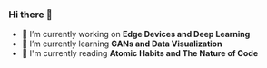 ### Hi there 👋


- 🔭 I’m currently working on **Edge Devices and Deep Learning**
- 🌱 I’m currently learning **GANs and Data Visualization**
- 📖 I'm currently reading **Atomic Habits and The Nature of Code**
<!--
**Aditya190600/Aditya190600** is a ✨ _special_ ✨ repository because its `README.md` (this file) appears on your GitHub profile.

Here are some ideas to get you started:

- 🔭 I’m currently working on ...
- 🌱 I’m currently learning ...
- 👯 I’m looking to collaborate on ...
- 🤔 I’m looking for help with ...
- 💬 Ask me about ...
- 📫 How to reach me: ...
- 😄 Pronouns: ...
- ⚡ Fun fact: ...
-->
